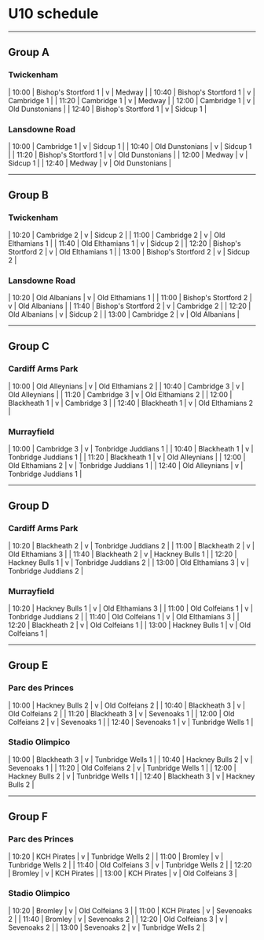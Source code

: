 # U10 schedule

---

## Group A

### Twickenham

| 10:00 | Bishop's Stortford 1 | v | Medway |
| 10:40 | Bishop's Stortford 1 | v | Cambridge 1 |
| 11:20 | Cambridge 1 | v | Medway |
| 12:00 | Cambridge 1 | v | Old Dunstonians |
| 12:40 | Bishop's Stortford 1 | v | Sidcup 1 |

### Lansdowne Road

| 10:00 | Cambridge 1 | v | Sidcup 1 |
| 10:40 | Old Dunstonians | v | Sidcup 1 |
| 11:20 | Bishop's Stortford 1 | v | Old Dunstonians |
| 12:00 | Medway | v | Sidcup 1 |
| 12:40 | Medway | v | Old Dunstonians |

---

## Group B

### Twickenham

| 10:20 | Cambridge 2 | v | Sidcup 2 |
| 11:00 | Cambridge 2 | v | Old Elthamians 1 |
| 11:40 | Old Elthamians 1 | v | Sidcup 2 |
| 12:20 | Bishop's Stortford 2 | v | Old Elthamians 1 |
| 13:00 | Bishop's Stortford 2 | v | Sidcup 2 |

### Lansdowne Road

| 10:20 | Old Albanians | v | Old Elthamians 1 |
| 11:00 | Bishop's Stortford 2 | v | Old Albanians |
| 11:40 | Bishop's Stortford 2 | v | Cambridge 2 |
| 12:20 | Old Albanians | v | Sidcup 2 |
| 13:00 | Cambridge 2 | v | Old Albanians |

---

## Group C

### Cardiff Arms Park

| 10:00 | Old Alleynians | v | Old Elthamians 2 |
| 10:40 | Cambridge 3 | v | Old Alleynians |
| 11:20 | Cambridge 3 | v | Old Elthamians 2 |
| 12:00 | Blackheath 1 | v | Cambridge 3 |
| 12:40 | Blackheath 1 | v | Old Elthamians 2 |

### Murrayfield

| 10:00 | Cambridge 3 | v | Tonbridge Juddians 1 |
| 10:40 | Blackheath 1 | v | Tonbridge Juddians 1 |
| 11:20 | Blackheath 1 | v | Old Alleynians |
| 12:00 | Old Elthamians 2 | v | Tonbridge Juddians 1 |
| 12:40 | Old Alleynians | v | Tonbridge Juddians 1 |

---

## Group D

### Cardiff Arms Park

| 10:20 | Blackheath 2 | v | Tonbridge Juddians 2 |
| 11:00 | Blackheath 2 | v | Old Elthamians 3 |
| 11:40 | Blackheath 2 | v | Hackney Bulls 1 |
| 12:20 | Hackney Bulls 1 | v | Tonbridge Juddians 2 |
| 13:00 | Old Elthamians 3 | v | Tonbridge Juddians 2 |

### Murrayfield

| 10:20 | Hackney Bulls 1 | v | Old Elthamians 3 |
| 11:00 | Old Colfeians 1 | v | Tonbridge Juddians 2 |
| 11:40 | Old Colfeians 1 | v | Old Elthamians 3 |
| 12:20 | Blackheath 2 | v | Old Colfeians 1 |
| 13:00 | Hackney Bulls 1 | v | Old Colfeians 1 |

---

## Group E

### Parc des Princes

| 10:00 | Hackney Bulls 2 | v | Old Colfeians 2 |
| 10:40 | Blackheath 3 | v | Old Colfeians 2 |
| 11:20 | Blackheath 3 | v | Sevenoaks 1 |
| 12:00 | Old Colfeians 2 | v | Sevenoaks 1 |
| 12:40 | Sevenoaks 1 | v | Tunbridge Wells 1 |

### Stadio Olimpico

| 10:00 | Blackheath 3 | v | Tunbridge Wells 1 |
| 10:40 | Hackney Bulls 2 | v | Sevenoaks 1 |
| 11:20 | Old Colfeians 2 | v | Tunbridge Wells 1 |
| 12:00 | Hackney Bulls 2 | v | Tunbridge Wells 1 |
| 12:40 | Blackheath 3 | v | Hackney Bulls 2 |

---

## Group F

### Parc des Princes

| 10:20 | KCH Pirates | v | Tunbridge Wells 2 |
| 11:00 | Bromley | v | Tunbridge Wells 2 |
| 11:40 | Old Colfeians 3 | v | Tunbridge Wells 2 |
| 12:20 | Bromley | v | KCH Pirates |
| 13:00 | KCH Pirates | v | Old Colfeians 3 |

### Stadio Olimpico

| 10:20 | Bromley | v | Old Colfeians 3 |
| 11:00 | KCH Pirates | v | Sevenoaks 2 |
| 11:40 | Bromley | v | Sevenoaks 2 |
| 12:20 | Old Colfeians 3 | v | Sevenoaks 2 |
| 13:00 | Sevenoaks 2 | v | Tunbridge Wells 2 |
